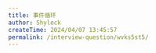```yaml
---
title: 事件循环
author: Shylock
createTime: 2024/04/07 13:45:57
permalink: /interview-question/wvks5st5/
---
```


